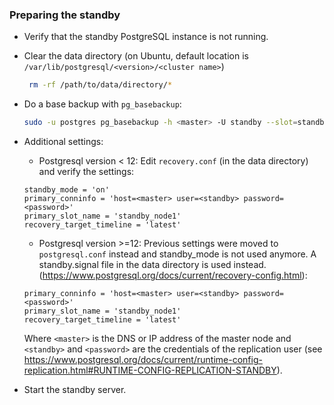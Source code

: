 ### Preparing the standby

* Verify that the standby PostgreSQL instance is not running.
* Clear the data directory (on Ubuntu, default location is `/var/lib/postgresql/<version>/<cluster name>`)

  ```bash
   rm -rf /path/to/data/directory/*
  ```

* Do a base backup with `pg_basebackup`:
  
  ```bash
  sudo -u postgres pg_basebackup -h <master> -U standby --slot=standby_node1 -R -D /path/to/data/directory/
  ```


* Additional settings:
  * Postgresql version < 12: Edit `recovery.conf` (in the data directory) and verify the settings:
  
  ```properties
  standby_mode = 'on'
  primary_conninfo = 'host=<master> user=<standby> password=<password>'
  primary_slot_name = 'standby_node1'
  recovery_target_timeline = 'latest'
  ```
   * Postgresql version >=12: Previous settings were moved to `postgresql.conf` instead and standby_mode is not used anymore. A standby.signal file in the data directory is used instead. (https://www.postgresql.org/docs/current/recovery-config.html):
  ```properties
  primary_conninfo = 'host=<master> user=<standby> password=<password>'
  primary_slot_name = 'standby_node1'
  recovery_target_timeline = 'latest'
  ```
  
  Where `<master>` is the DNS or IP address of the master node and `<standby>` and `<password>` are the credentials of the replication user (see https://www.postgresql.org/docs/current/runtime-config-replication.html#RUNTIME-CONFIG-REPLICATION-STANDBY).

* Start the standby server.
